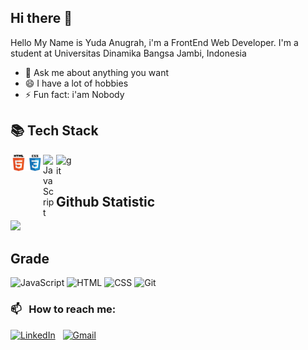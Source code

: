 ## Hi there 👋

Hello My Name is Yuda Anugrah, i'm a FrontEnd Web Developer. I'm a student at Universitas Dinamika Bangsa Jambi, Indonesia

- 💬 Ask me about anything you want
- 😄 I have a lot of hobbies
- ⚡ Fun fact: i'am Nobody

## 📚 Tech Stack
<a title = "HTML5" href="https://www.w3.org/html/" target="_blank"><img align="left" alt="HTML5" width="26px" src="https://raw.githubusercontent.com/github/explore/80688e429a7d4ef2fca1e82350fe8e3517d3494d/topics/html/html.png" /></a>

<a title = "CSS3" href="https://www.w3schools.com/css/" target="_blank"><img align="left" alt="CSS3" width="26px" src="https://raw.githubusercontent.com/github/explore/80688e429a7d4ef2fca1e82350fe8e3517d3494d/topics/css/css.png" /></a>

<a href="#"><img align="left" alt="JavaScript" title="JavaScript" width="21px" src="https://upload.wikimedia.org/wikipedia/commons/9/99/Unofficial_JavaScript_logo_2.svg" /></a>  

<a href="https://git-scm.com/" target="_blank"> <img align="left" alt="git" width="26px" src="https://www.vectorlogo.zone/logos/git-scm/git-scm-icon.svg"/> </a>
  <br>
  <br>

## Github Statistic
<img align="" height='130px' src="https://github-readme-stats.vercel.app/api/top-langs/?username=Yyuud1&layout=compact" />

## Grade
![JavaScript](https://img.shields.io/badge/JavaScript-A-green)
![HTML](https://img.shields.io/badge/HTML-A-blue)
![CSS](https://img.shields.io/badge/CSS-A-orange)
![Git](https://img.shields.io/badge/Git-A-red)

### 📫 &nbsp; How to reach me:
<a href="https://www.linkedin.com/in/yuda-anugrah-6314bb24b"><img alt="LinkedIn" src="https://img.shields.io/badge/linkedin%20-%230077B5.svg?&style=flat&logo=linkedin&logoColor=white"/></a> &nbsp;
<a href="mailto:yudaaanugrah1@gmail.com"><img alt="Gmail" src="https://img.shields.io/badge/Gmail-D14836?style=flat&logo=gmail&logoColor=white" /></a> &nbsp;

